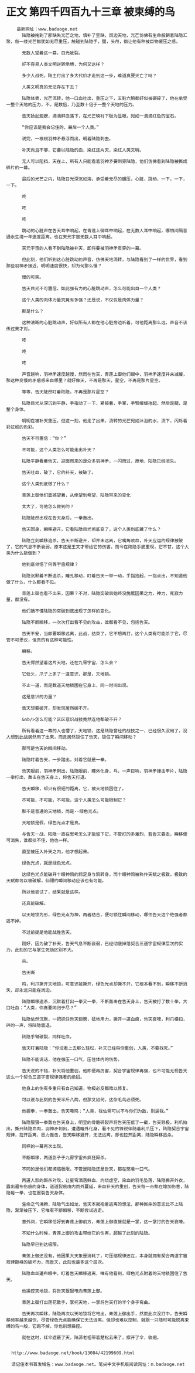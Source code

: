 # 正文 第四千四百九十三章 被束缚的鸟
        最新网址：www.badaoge.net
          陆隐被拖到了那缺失光芒之地，填补了空缺，周边天地，光芒仿佛有生命般朝着陆隐汇聚，每一缕光芒都犹如无尽重压，触碰到陆隐手，腿，头颅，都让他有种被巨物碾压之感。
      
          无数人望着这一幕，目光眦裂。
      
          好不容易人类文明逆转绝境，为何又这样？
      
          多少人战死，陆主付出了多大代价才走到这一步，难道真要灭亡了吗？
      
          人类文明真的无法存在下去？
      
          陆隐体表，光芒流转，他一口血吐出，重压之下，五脏六腑都好似被碾碎了，他在承受一整个天地的压力，不，是数倍，乃至数十倍于一整个天地的压力。
      
          告天扬起翅膀，滴滴鲜血落下，在光芒映衬下极为显眼，宛如一滴滴红色的宝石。
      
          “你应该是我会记住的，最后一个人类。”
      
          说完，一根根羽神矛悬浮而出，朝着陆隐刺去。
      
          补天尚且不够，它要以陆隐的血，染红这片天，染红人类文明。
      
          无人可以阻挡，天在上，所有人只能看着羽神矛要刺穿陆隐，他们仿佛看到陆隐被撕成碎片的一幕。
      
          最后的光芒之内，陆隐目光深沉如海，承受着无尽的碾压，心脏，跳动，一下，一下，一下。
      
          咚
      
          咚
      
          咚
      
          跳动的心脏声在告天耳中响起，在青莲上御耳中响起，在无数人耳中响起，哪怕间隔普通永生境一年速度距离，也在天元宇宙无数人耳中响起。
      
          天元宇宙的人看不到陆隐被补天，即将要被羽神矛贯穿的一幕。
      
          但此刻，他们听到这心脏跳动的声音，仿佛天地流转，与陆隐看到了一样的世界，看到那些羽神矛接近，明明速度很快，却为何那么慢？
      
          慢的可笑。
      
          告天目光不可置信，如此强有力的心脏跳动声，怎么可能出自一个人类？
      
          这个人类的肉体力量究竟有多强？还是说，不仅仅是肉体力量？
      
          那是什么？
      
          这种清晰的心脏跳动声，好似所有人都在他心脏旁边听着，可他距离那么远，声音不该传过来才对。
      
          咚
      
          咚
      
          咚
      
          声音越响，羽神矛速度越慢，然而在告天，青莲上御他们眼中，羽神矛速度并未减缓，那这种变慢的矛盾感来自哪里？就好像天，不再是那天，星空，不再是那片星空。
      
          等等，告天陡然盯着陆隐，不再是那片星空？
      
          陆隐目光从深沉到平静，手指动了一下，紧接着，手掌，手臂缓缓抬起，然后是腿，是整个身体。
      
          明明在被补天重压，但这一刻，他走了出来，流转的光芒宛如沐浴的水，流下，闪烁着彩虹般的色彩。
      
          告天不可置信：“你？”
      
          不可能，这个人类怎么可能走出补天？
      
          陆隐平静看着告天，迎面而来的是众多羽神矛，一闪而过，原地，陆隐已经消失。
      
          告天吐血，破了，它的补天，被破了。
      
          这个人类到底做了什么？
      
          青莲上御他们震撼望着，从绝望到希望，陆隐带来的变化
      
          太大了，可他怎么做到的？
      
          陆隐陡然出现在告天身后，一拳轰出。
      
          告天回身，瞬移避开，它看陆隐目光彻底变了，这个人类到底藏了什么？
      
          陆隐立刻瞬移追杀，告天不断避开，却并未远离，它嘴角咳血，补天应运的规律被破了，它的气息不断衰弱，原本这是王文才带给它的伤害，而今在陆隐手底重现，它不甘，这个人类为什么能做到？
      
          他到底领悟了何等宇宙规律？
      
          陆隐沉默着不断追杀，瞳孔移动，盯着告天一举一动，手指抬起，一指点出，不知道他做了什么，什么都看不见。
      
          青莲上御也看不出来，因果？不对，陆隐突破后始终没施展因果之力，神力，死寂力量，都没有。
      
          他们搞不懂陆隐的突破到底出现了怎样的变化。
      
          陆隐不断瞬移，一次次打出看不见的攻击，谁都看不见，包括告天。
      
          告天不安，当即要瞬移远离，此战，结束了，它不想再打，这个人类有可能杀了它，尽管不可思议，但真的有这种可能性。
      
          瞬移。
      
          告天愕然望着这片天地，还在九霄宇宙，怎么会？
      
          它低头，爪子上多了一道意识，那是，天地锁。
      
          不止一道，而是数道天地锁困在它身上，同一时间出现。
      
          这是意识的力量？
      
          告天想要破开，却发现居然破不开。
      
          &nb/>怎么可能？区区意识战技竟然连他都破不开？
      
          所有看着这一幕的人也懵了，天地锁，这是陆隐曾经的战技之一，已经很久没用了，没人想到此战居然用了出来，而且居然锁住了告天，锁住了瞬间移动？
      
          那可是告天的瞬间移动。
      
          陆隐盯着告天，一步踏出，对着它就是一拳。
      
          告天眼前，羽神矛刺出，陆隐眼前，瞳外化身，乓，一声巨响，羽神矛撞击甲片，陆隐一拳打出，轰击在告天身上，将告天打退。
      
          告天瞬移，却只有很短的距离，它，被天地锁困住了。
      
          不可能，不可能，不可能，这个人类怎么可能限制它？
      
          那不是普通的天地锁，而是--绿色光点。
      
          天地锁是假，绿色光点才是真。
      
          与告天一战，陆隐一直在思考怎么才能留下它，不管打的多激烈，若告天要走，瞬移便可消失，谁都拦不住，他也一样。
      
          直至被压入补天之内，他才想起来。
      
          绿色光点，就是绿色光点。
      
          这绿色光点能破开十眼神鸦的鸦定身与鸦转身，而十眼神鸦被称作天赋之极致，极致的天赋都可以被破解，仙翎的瞬间移动应该也有可能。
      
          所以他尝试了，结果就是这样。
      
          还真能破解。
      
          以天地锁为形，绿色光点为神，两者结合，便可锁住瞬间移动，哪怕告天这个绝强者都逃不掉。
      
          不过前提是他能战胜告天。
      
          刚好，因为破了补天，告天气息不断衰弱，已经彻底掉落契合三道宇宙规律层次的实力，此刻的它与掌生死劫区别不大。
      
          杀。
      
          告天嘶
      
          鸣，利爪撕开天地锁，可意识被撕开，绿色光点却撕不开，它根本看不到，瞬移不断消失，却永远只能在周边。
      
          陆隐瞬移追杀，沉默着打出一拳又一拳，不断轰击在告天身上，告天被打了数十拳，大口吐血：“人类，你真要同归于尽？”
      
          陆隐依然沉默，一把抓住告天翅膀，猛地用力，撕开一道血痕，告天哀嚎，利爪横扫，砰的一声，将陆隐震退。
      
          陆隐手臂破裂，同样吐血。
      
          告天盯着陆隐：“你没看上去那么轻松，补天已经将你重创，人类，不要找死。”
      
          陆隐不能说话，他在强压一口气，压住体内的伤势。
      
          告天说的不错，补天将他重创，他即便再厉害，契合宇宙规律再强，也不可能无视告天这么一个契合三道宇宙规律强者的绝招。
      
          他身上的伤有多重只有自己知道，物极必反都难以修复。
      
          可以说与此刻的告天半斤八两，但那又如何，这杂毛鸟必须死。
      
          他握拳，一拳轰出，告天嘶鸣：“人类，我仙翎可以不与你们为敌，别逼我。”
      
          陆隐狠狠一拳轰在告天身上，明显的骨骼碎裂声将告天压低了一截，告天怒极，利爪拍出，撕开陆隐血肉，羽神矛刺出，遭遇瞳外化身，看不见的锋锐伴随着利爪压下，陆隐契合宇宙规律，拉开距离，愿力轰击，告天瞬移避开，无法远离，却也拉开距离，陆隐瞬移追杀。
      
          同样的一幕再次出现。
      
          不断瞬移，两道影子于九霄宇宙外疯狂厮杀。
      
          不同的是他们都濒临极限，不管是陆隐还是告天，都在憋着一口气。
      
          两道人影的厮杀对攻，让星穹洒落鲜血，灼烧虚空，染血的羽毛坠落，陆隐撕开外衣，露出遍布伤痕的身体，道道裂痕由内而外蔓延，来自补天的重创，告天每一击都在增加伤害，陆隐每一拳，也在震裂告天身体。
      
          生命之气沸腾，陆隐气出如龙，告天本就抱着逃离的想法，那种厮杀的意志比不上陆隐，渐渐被压下，它唯有不断瞬移，不断尝试逃走。
      
          意外间，它瞬移恰好到青莲上御前方，青莲上御直接就是一掌，这一掌打的告天哀嚎。
      
          不知什么时候，青莲上御的攻击带给它的伤害，超越了此刻的陆隐。
      
          陆隐早已到达极限。
      
          青莲上御还没有，他因果大天象是消耗了，可压缩规律还在，本身就拥有契合两道宇宙规律巅峰的破坏力，而告天，此刻也最多这个层次。
      
          陆隐血丝遍布眼中，盯着告天瞬移逃离，唯有他看到，绿色光点附着的天地锁困住了告天。
      
          他操控天地锁，将告天狠狠甩向青莲上御。
      
          青莲上御打出莲花散手，掌托天地，一掌将告天打的半个身子弯曲。
      
          告天再次瞬移，陆隐再次以天地锁将它甩出，青莲上御出手，然而此次没打中，告天瞬移频率越来越快，尽管绿色光点能确保它无法远离，但却也难以控制，就跟一只随时可能脱离束缚的鸟一般，它跑不掉，你也别想操控。
      
          就在这时，红伞遮蔽了天，陆源老祖带着楚松云来了，撑开了伞，收缩。
      
      
      http://www.badaoge.net/book/13084/42199609.html
      
      请记住本书首发域名：www.badaoge.net。笔尖中文手机版阅读网址：m.badaoge.net